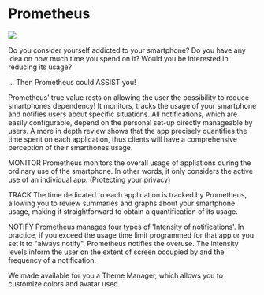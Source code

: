 # Prometheus
![](https://lh3.googleusercontent.com/JSm9h7-Ixn5-n7siXQt8k-6Re0EthBeftZ7apgsTgAjuHFWj2YUSyZFchnYQel131fQd=w2560-h1286-rw)

Do you consider yourself addicted to your smartphone?
Do you have any idea on how much time you spend on it?
Would you be interested in reducing its usage?

... Then Prometheus could ASSIST you!


Prometheus’ true value rests on allowing the user the possibility to reduce smartphones dependency! 
It monitors, tracks the usage of your smartphone and notifies users about specific situations. All notifications, which are easily configurable, depend on the personal set-up directly manageable by users. A more in depth review shows that the app precisely quantifies the time spent on each application, thus clients will have a comprehensive perception of their smarthones usage.

MONITOR
Prometheus monitors the overall usage of appliations during the ordinary use of the smartphone. In other words, it only considers the active use of an individual app. (Protecting your privacy)

TRACK
The time dedicated to each application is tracked by Prometheus, allowing you to review summaries and graphs about your smartphone usage, making it straightforward to obtain a quantification of its usage.

NOTIFY
Prometheus manages four types of 'Intensity of notifications'. In practice, if you exceed the usage time limit programmed for that app or you set it to "always notify", Prometheus notifies the overuse. The intensity levels inform the user on the extent of screen occupied by and the frequency of a notification.

We made available for you a Theme Manager, which allows you to customize colors and avatar used.
